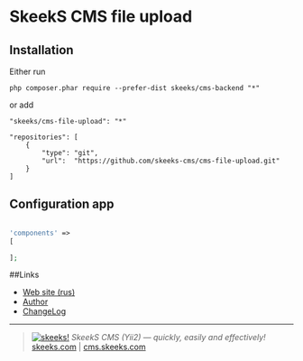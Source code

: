 SkeekS CMS file upload
===================================

Installation
------------

Either run

```
php composer.phar require --prefer-dist skeeks/cms-backend "*"
```

or add

```
"skeeks/cms-file-upload": "*"
```

```
"repositories": [
    {
        "type": "git",
        "url":  "https://github.com/skeeks-cms/cms-file-upload.git"
    }
]
```

Configuration app
----------


```php

'components' =>
[

];

```

##Links
* [Web site (rus)](https://cms.skeeks.com)
* [Author](https://skeeks.com)
* [ChangeLog](https://github.com/skeeks-cms/cms-vk-database/blob/master/CHANGELOG.md)


___

> [![skeeks!](https://gravatar.com/userimage/74431132/13d04d83218593564422770b616e5622.jpg)](https://skeeks.com)
<i>SkeekS CMS (Yii2) — quickly, easily and effectively!</i>  
[skeeks.com](https://skeeks.com) | [cms.skeeks.com](https://cms.skeeks.com)


